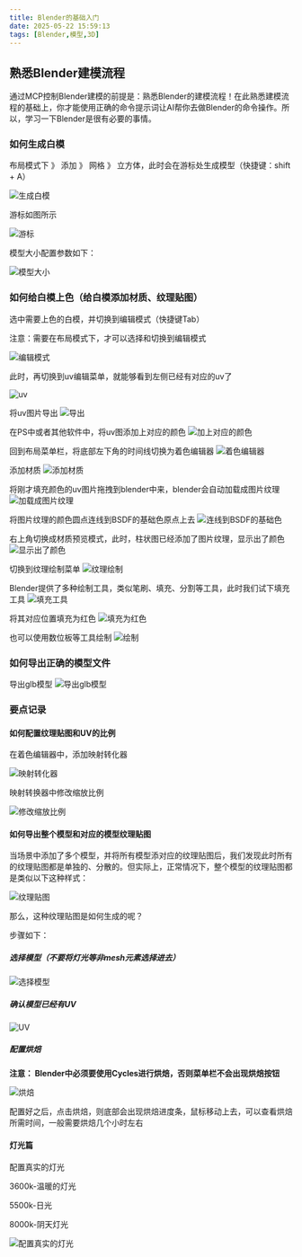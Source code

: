 ```yaml
---
title: Blender的基础入门
date: 2025-05-22 15:59:13
tags: [Blender,模型,3D]
---
```


## 熟悉Blender建模流程

通过MCP控制Blender建模的前提是：熟悉Blender的建模流程！在此熟悉建模流程的基础上，你才能使用正确的命令提示词让AI帮你去做Blender的命令操作。所以，学习一下Blender是很有必要的事情。

<!-- more -->


### 如何生成白模

布局模式下 》 添加 》 网格 》 立方体，此时会在游标处生成模型（快捷键：shift + A）

![生成白模](https://limengtupian.oss-cn-beijing.aliyuncs.com/%E5%8D%9A%E5%AE%A2BLOG%E4%B8%93%E7%94%A8%E5%9B%BE%E5%BA%93/blender%E5%85%A5%E9%97%A8/mesh.png)

游标如图所示

![游标](https://limengtupian.oss-cn-beijing.aliyuncs.com/%E5%8D%9A%E5%AE%A2BLOG%E4%B8%93%E7%94%A8%E5%9B%BE%E5%BA%93/blender%E5%85%A5%E9%97%A8/%E6%B8%B8%E6%A0%87.png)

模型大小配置参数如下：

![模型大小](https://limengtupian.oss-cn-beijing.aliyuncs.com/%E5%8D%9A%E5%AE%A2BLOG%E4%B8%93%E7%94%A8%E5%9B%BE%E5%BA%93/blender%E5%85%A5%E9%97%A8/%E6%A8%A1%E5%9E%8B%E5%A4%A7%E5%B0%8F.png)

### 如何给白模上色（给白模添加材质、纹理贴图）

选中需要上色的白模，并切换到编辑模式（快捷键Tab）

注意：需要在布局模式下，才可以选择和切换到编辑模式

![编辑模式](https://limengtupian.oss-cn-beijing.aliyuncs.com/%E5%8D%9A%E5%AE%A2BLOG%E4%B8%93%E7%94%A8%E5%9B%BE%E5%BA%93/blender%E5%85%A5%E9%97%A8/%E5%88%87%E6%8D%A2%E5%88%B0%E7%BC%96%E8%BE%91%E6%A8%A1%E5%BC%8F.png)


此时，再切换到uv编辑菜单，就能够看到左侧已经有对应的uv了

![uv](https://limengtupian.oss-cn-beijing.aliyuncs.com/%E5%8D%9A%E5%AE%A2BLOG%E4%B8%93%E7%94%A8%E5%9B%BE%E5%BA%93/blender%E5%85%A5%E9%97%A8/uv%E7%BC%96%E8%BE%91.png)


将uv图片导出
![导出](https://limengtupian.oss-cn-beijing.aliyuncs.com/%E5%8D%9A%E5%AE%A2BLOG%E4%B8%93%E7%94%A8%E5%9B%BE%E5%BA%93/blender%E5%85%A5%E9%97%A8/%E5%AF%BC%E5%87%BAUV%E5%9B%BE.png)


在PS中或者其他软件中，将uv图添加上对应的颜色
![加上对应的颜色](https://limengtupian.oss-cn-beijing.aliyuncs.com/%E5%8D%9A%E5%AE%A2BLOG%E4%B8%93%E7%94%A8%E5%9B%BE%E5%BA%93/blender%E5%85%A5%E9%97%A8/uv%E5%9B%BE%E4%B8%8A%E8%89%B2.png)

回到布局菜单栏，将底部左下角的时间线切换为着色编辑器
![着色编辑器](https://limengtupian.oss-cn-beijing.aliyuncs.com/%E5%8D%9A%E5%AE%A2BLOG%E4%B8%93%E7%94%A8%E5%9B%BE%E5%BA%93/blender%E5%85%A5%E9%97%A8/%E6%96%B0%E5%BB%BA%E6%9D%90%E8%B4%A8.png)

添加材质
![添加材质](https://limengtupian.oss-cn-beijing.aliyuncs.com/%E5%8D%9A%E5%AE%A2BLOG%E4%B8%93%E7%94%A8%E5%9B%BE%E5%BA%93/blender%E5%85%A5%E9%97%A8/%E6%96%B0%E5%BB%BA%E6%9D%90%E8%B4%A8.png)

将刚才填充颜色的uv图片拖拽到blender中来，blender会自动加载成图片纹理
![加载成图片纹理](https://limengtupian.oss-cn-beijing.aliyuncs.com/%E5%8D%9A%E5%AE%A2BLOG%E4%B8%93%E7%94%A8%E5%9B%BE%E5%BA%93/blender%E5%85%A5%E9%97%A8/%E6%8B%96%E6%8B%BD%E7%BA%B9%E7%90%86%E8%B4%B4%E5%9B%BE.png)


将图片纹理的颜色圆点连线到BSDF的基础色原点上去
![连线到BSDF的基础色](https://limengtupian.oss-cn-beijing.aliyuncs.com/%E5%8D%9A%E5%AE%A2BLOG%E4%B8%93%E7%94%A8%E5%9B%BE%E5%BA%93/blender%E5%85%A5%E9%97%A8/%E9%A2%9C%E8%89%B2%E8%BF%9E%E7%BA%BF.png)


右上角切换成材质预览模式，此时，柱状图已经添加了图片纹理，显示出了颜色
![显示出了颜色](https://limengtupian.oss-cn-beijing.aliyuncs.com/%E5%8D%9A%E5%AE%A2BLOG%E4%B8%93%E7%94%A8%E5%9B%BE%E5%BA%93/blender%E5%85%A5%E9%97%A8/%E5%88%87%E6%8D%A2%E6%9D%90%E8%B4%A8%E9%A2%84%E8%A7%88.png)

切换到纹理绘制菜单
![纹理绘制](https://limengtupian.oss-cn-beijing.aliyuncs.com/%E5%8D%9A%E5%AE%A2BLOG%E4%B8%93%E7%94%A8%E5%9B%BE%E5%BA%93/blender%E5%85%A5%E9%97%A8/%E7%BA%B9%E7%90%86%E7%BB%98%E5%88%B6.png)

Blender提供了多种绘制工具，类似笔刷、填充、分割等工具，此时我们试下填充工具
![填充工具](https://limengtupian.oss-cn-beijing.aliyuncs.com/%E5%8D%9A%E5%AE%A2BLOG%E4%B8%93%E7%94%A8%E5%9B%BE%E5%BA%93/blender%E5%85%A5%E9%97%A8/%E9%80%89%E6%8B%A9%E9%A2%9C%E8%89%B2.png)

将其对应位置填充为红色
![填充为红色](https://limengtupian.oss-cn-beijing.aliyuncs.com/%E5%8D%9A%E5%AE%A2BLOG%E4%B8%93%E7%94%A8%E5%9B%BE%E5%BA%93/blender%E5%85%A5%E9%97%A8/%E5%A1%AB%E5%85%85%E9%A2%9C%E8%89%B2.png)

也可以使用数位板等工具绘制
![绘制](https://limengtupian.oss-cn-beijing.aliyuncs.com/%E5%8D%9A%E5%AE%A2BLOG%E4%B8%93%E7%94%A8%E5%9B%BE%E5%BA%93/blender%E5%85%A5%E9%97%A8/%E7%AC%94%E5%88%B7%E7%BB%98%E5%88%B6.png)
### 如何导出正确的模型文件

导出glb模型
![导出glb模型](https://limengtupian.oss-cn-beijing.aliyuncs.com/%E5%8D%9A%E5%AE%A2BLOG%E4%B8%93%E7%94%A8%E5%9B%BE%E5%BA%93/blender%E5%85%A5%E9%97%A8/%E5%AF%BC%E5%87%BAglb.png)


### 要点记录

#### 如何配置纹理贴图和UV的比例

在着色编辑器中，添加映射转化器

![映射转化器](https://limengtupian.oss-cn-beijing.aliyuncs.com/%E5%8D%9A%E5%AE%A2BLOG%E4%B8%93%E7%94%A8%E5%9B%BE%E5%BA%93/blender%E5%85%A5%E9%97%A8/uv%E5%92%8C%E8%B4%B4%E5%9B%BE%E6%98%A0%E5%B0%84/%E6%98%A0%E5%B0%84.png)


映射转换器中修改缩放比例

![修改缩放比例](https://limengtupian.oss-cn-beijing.aliyuncs.com/%E5%8D%9A%E5%AE%A2BLOG%E4%B8%93%E7%94%A8%E5%9B%BE%E5%BA%93/blender%E5%85%A5%E9%97%A8/uv%E5%92%8C%E8%B4%B4%E5%9B%BE%E6%98%A0%E5%B0%84/%E6%98%A0%E5%B0%84%E6%AF%94%E4%BE%8B.png)


#### 如何导出整个模型和对应的模型纹理贴图

当场景中添加了多个模型，并将所有模型添对应的纹理贴图后，我们发现此时所有的纹理贴图都是单独的、分散的。但实际上，正常情况下，整个模型的纹理贴图都是类似以下这种样式：

![纹理贴图](https://limengtupian.oss-cn-beijing.aliyuncs.com/%E5%8D%9A%E5%AE%A2BLOG%E4%B8%93%E7%94%A8%E5%9B%BE%E5%BA%93/blender%E5%85%A5%E9%97%A8/bakedDay.jpg)

那么，这种纹理贴图是如何生成的呢？

步骤如下： 

##### 选择模型（不要将灯光等非mesh元素选择进去）

![选择模型](https://limengtupian.oss-cn-beijing.aliyuncs.com/%E5%8D%9A%E5%AE%A2BLOG%E4%B8%93%E7%94%A8%E5%9B%BE%E5%BA%93/blender%E5%85%A5%E9%97%A8/%E5%A6%82%E4%BD%95%E7%83%98%E7%84%99/%E9%80%89%E6%8B%A9mesh.png)

##### 确认模型已经有UV

![UV](https://limengtupian.oss-cn-beijing.aliyuncs.com/%E5%8D%9A%E5%AE%A2BLOG%E4%B8%93%E7%94%A8%E5%9B%BE%E5%BA%93/blender%E5%85%A5%E9%97%A8/%E5%A6%82%E4%BD%95%E7%83%98%E7%84%99/%E7%A1%AE%E4%BF%9D%E6%A8%A1%E5%9E%8Buv.png)


##### 配置烘焙

**注意： Blender中必须要使用Cycles进行烘焙，否则菜单栏不会出现烘焙按钮**

![烘焙](https://limengtupian.oss-cn-beijing.aliyuncs.com/%E5%8D%9A%E5%AE%A2BLOG%E4%B8%93%E7%94%A8%E5%9B%BE%E5%BA%93/blender%E5%85%A5%E9%97%A8/%E5%A6%82%E4%BD%95%E7%83%98%E7%84%99/%E7%83%98%E7%84%99%E7%B1%BB%E5%9E%8B.png)

配置好之后，点击烘焙，则底部会出现烘焙进度条，鼠标移动上去，可以查看烘焙所需时间，一般需要烘焙几个小时左右


#### 灯光篇

配置真实的灯光

3600k-温暖的灯光

5500k-日光

8000k-阴天灯光


![配置真实的灯光](https://limengtupian.oss-cn-beijing.aliyuncs.com/%E5%8D%9A%E5%AE%A2BLOG%E4%B8%93%E7%94%A8%E5%9B%BE%E5%BA%93/blender%E5%85%A5%E9%97%A8/%E7%81%AF%E5%85%89%E7%AF%87/%E6%A8%A1%E6%8B%9F%E7%81%AF%E5%85%89.png)
